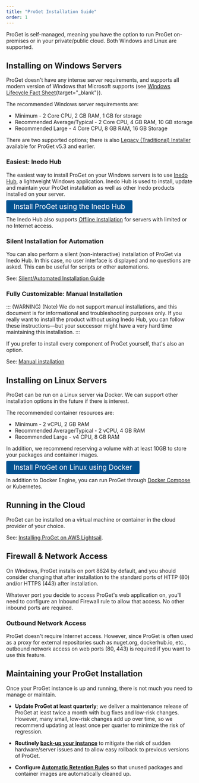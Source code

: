 ```yaml
---
title: "ProGet Installation Guide"
order: 1
---
```


ProGet is self-managed, meaning you have the option to run ProGet on-premises or in your private/public cloud. Both Windows and Linux are supported.

## Installing on Windows Servers

ProGet doesn't have any intense server requirements, and supports all modern version of Windows that Microsoft supports (see [Windows Lifecycle Fact Sheet](https://support.microsoft.com/en-us/help/13853/windows-lifecycle-fact-sheet){target="_blank"}). 

The recommended Windows server requirements are:

* Minimum - 2 Core CPU, 2 GB RAM, 1 GB for storage
* Recommended Average/Typical - 2 Core CPU, 4 GB RAM, 10 GB storage
* Recommended Large - 4 Core CPU, 8 GB RAM, 16 GB Storage

There are two supported options; there is also [Legacy (Traditional) Installer](/docs/installation/windows/installation-legacy-traditional-installer) available for ProGet v5.3 and earlier.

### Easiest: Inedo Hub
The easiest way to install ProGet on your Windows servers is to use [Inedo Hub](/docs/installation/windows/desktophub-overview), a lightweight Windows application. Inedo Hub is used to install, update and maintain your ProGet installation as well as other Inedo products installed on your server.

<a href="/docs/installation/windows/inedo-hub-installation-guide" style=" background:#025291;color:#ffffff;padding: 6px 20px;  border-radius: 3px;font-size: 14pt;text-decoration:none">Install ProGet using the Inedo Hub</a>

The Inedo Hub also supports [Offline Installation](/docs/installation/windows/desktophub-offline) for servers with limited or no Internet access.

### Silent Installation for Automation
You can also perform a silent (non-interactive) installation of ProGet via Inedo Hub. In this case, no user interface is displayed and no questions are asked. This can be useful for scripts or other automations.

See: [Silent/Automated Installation Guide](/docs/installation/windows/silent)

### Fully Customizable: Manual Installation
::: (WARNING) (Note)
We do not support manual installations, and this document is for informational and troubleshooting purposes only. If you really want to install the product without using Inedo Hub, you can follow these instructions—but your successor might have a very hard time maintaining this installation.
:::

If you prefer to install every component of ProGet yourself, that's also an option. 

See: [Manual installation](/docs/installation/manual-installation)


## Installing on Linux Servers

ProGet can be run on a Linux server via Docker. We can support other installation options in the future if there is interest.

The recommended container resources are:

* Minimum - 2 vCPU, 2 GB RAM
* Recommended Average/Typical - 2 vCPU, 4 GB RAM
* Recommended Large - v4 CPU, 8 GB RAM

In addition, we recommend reserving a volume with at least 10GB to store your packages and container images.

<a href="/docs/installation/linux/docker-guide" style=" background:#025291;color:#ffffff;padding: 6px 20px;  border-radius: 3px;font-size: 14pt;text-decoration:none">Install ProGet on Linux using Docker</a>

In addition to Docker Engine, you can run ProGet through [Docker Compose](/docs/installation/linux/docker-compose-installation-guide) or Kubernetes.

## Running in the Cloud

ProGet can be installed on a virtual machine or container in the cloud provider of your choice. 

See: [Installing ProGet on AWS Lightsail](https://inedo.com/proget/lightsail_install).

## Firewall & Network Access
On Windows, ProGet installs on port 8624 by default, and you should consider changing that after installation to the standard ports of HTTP (80) and/or HTTPS (443) after installation.

Whatever port you decide to access ProGet's web application on, you'll need to configure an Inbound Firewall rule to allow that access. No other inbound ports are required.

### Outbound Network Access
ProGet doesn't require Internet access. However, since ProGet is often used as a proxy for external repositories such as nuget.org, dockerhub.io, etc., outbound network access on web ports (80, 443) is required if you want to use this feature.


## Maintaining your ProGet Installation

Once your ProGet instance is up and running, there is not much you need to manage or maintain.
 
 * **Update ProGet at least quarterly**; we deliver a maintenance release of ProGet at least twice a month with bug fixes and low-risk changes. However, many small, low-risk changes add up over time, so we recommend updating at least once per quarter to minimize the risk of regression.

* **Routinely [back-up your instance](/docs/installation/backing-up-restoring)** to mitigate the risk of sudden hardware/server issues and to allow easy rollback to previous versions of ProGet.

* **Configure [Automatic Retention Rules](/docs/proget/administration/retention-rules)** so that unused packages and container images are automatically cleaned up.
